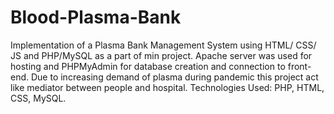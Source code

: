 # Blood-Plasma-Bank
Implementation of a Plasma Bank Management System using HTML/ CSS/ JS and PHP/MySQL as a part of min project. Apache server was used for hosting and PHPMyAdmin for database creation and connection to front-end. Due to increasing demand of plasma during pandemic this project act like mediator between people and hospital. Technologies Used: PHP, HTML, CSS, MySQL.
